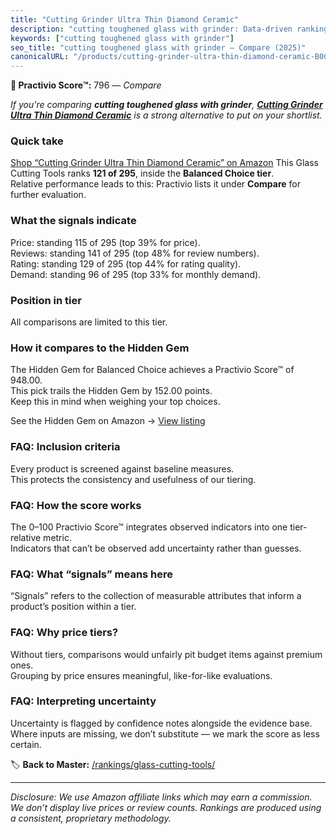```yaml
---
title: "Cutting Grinder Ultra Thin Diamond Ceramic"
description: "cutting toughened glass with grinder: Data-driven ranking using the Practivio Score™. Positioned by quality, value, demand, findability, momentum."
keywords: ["cutting toughened glass with grinder"]
seo_title: "cutting toughened glass with grinder — Compare (2025)"
canonicalURL: "/products/cutting-grinder-ultra-thin-diamond-ceramic-B0CNLRFD34/"
---
```


**🛒 Practivio Score™:** 796 — _Compare_


*If you're comparing **cutting toughened glass with grinder**, **[Cutting Grinder Ultra Thin Diamond Ceramic](https://www.amazon.com/dp/B0CNLRFD34?tag=practivio-20)** is a strong alternative to put on your shortlist.*
### Quick take
[Shop “Cutting Grinder Ultra Thin Diamond Ceramic” on Amazon](https://www.amazon.com/dp/B0CNLRFD34?tag=practivio-20)
This Glass Cutting Tools ranks **121 of 295**, inside the **Balanced Choice tier**.  
Relative performance leads to this: Practivio lists it under **Compare** for further evaluation.

### What the signals indicate
Price: standing 115 of 295 (top 39% for price).  
Reviews: standing 141 of 295 (top 48% for review numbers).  
Rating: standing 129 of 295 (top 44% for rating quality).  
Demand: standing 96 of 295 (top 33% for monthly demand).

### Position in tier
All comparisons are limited to this tier.

### How it compares to the Hidden Gem
The Hidden Gem for Balanced Choice achieves a Practivio Score™ of 948.00.  
This pick trails the Hidden Gem by 152.00 points.  
Keep this in mind when weighing your top choices.  

See the Hidden Gem on Amazon → [View listing](https://www.amazon.com/dp/B002BWSAX4?tag=practivio-20)

### FAQ: Inclusion criteria
Every product is screened against baseline measures.  
This protects the consistency and usefulness of our tiering.

### FAQ: How the score works
The 0–100 Practivio Score™ integrates observed indicators into one tier-relative metric.  
Indicators that can’t be observed add uncertainty rather than guesses.

### FAQ: What “signals” means here
“Signals” refers to the collection of measurable attributes that inform a product’s position within a tier.

### FAQ: Why price tiers?
Without tiers, comparisons would unfairly pit budget items against premium ones.  
Grouping by price ensures meaningful, like-for-like evaluations.

### FAQ: Interpreting uncertainty
Uncertainty is flagged by confidence notes alongside the evidence base.  
Where inputs are missing, we don’t substitute — we mark the score as less certain.

<!-- Missing template for Compare/CompareWithinPriceClass -->


🏷️ **Back to Master:** [/rankings/glass-cutting-tools/](/rankings/glass-cutting-tools/)

---
_Disclosure: We use Amazon affiliate links which may earn a commission. We don’t display live prices or review counts. Rankings are produced using a consistent, proprietary methodology._
